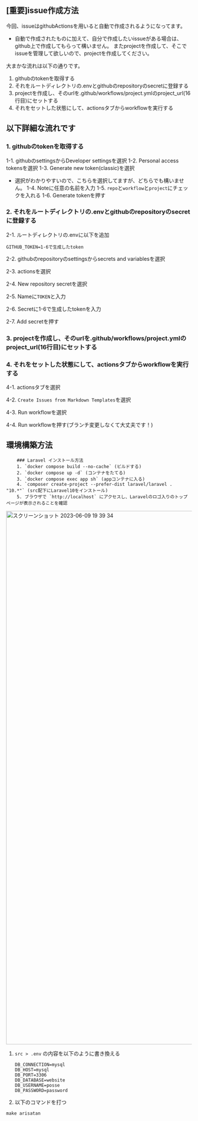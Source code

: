 ## [重要]issue作成方法
今回、issueはgithubActionsを用いると自動で作成されるようになってます。
- 自動で作成されたものに加えて、自分で作成したいissueがある場合は、github上で作成してもらって構いません。
またprojectを作成して、そこでissueを管理して欲しいので、projectを作成してください。

大まかな流れは以下の通りです。
1. githubのtokenを取得する
2. それをルートディレクトリの.envとgithubのrepositoryのsecretに登録する
3. projectを作成し、そのurlを.github/workflows/project.ymlのproject_url(16行目)にセットする
4. それをセットした状態にして、actionsタブからworkflowを実行する

## 以下詳細な流れです
### 1. githubのtokenを取得する
1-1. githubのsettingsからDeveloper settingsを選択
1-2. Personal access tokensを選択
1-3. Generate new token(classic)を選択
- 選択がわかりやすいので、こちらを選択してますが、どちらでも構いません。
1-4. Noteに任意の名前を入力
1-5. ``repo``と``workflow``と``project``にチェックを入れる
1-6. Generate tokenを押す

### 2. それをルートディレクトリの.envとgithubのrepositoryのsecretに登録する
2-1. ルートディレクトリの.envに以下を追加

```
GITHUB_TOKEN=1-6で生成したtoken
```

2-2. githubのrepositoryのsettingsからsecrets and variablesを選択

2-3. actionsを選択

2-4. New repository secretを選択

2-5. Nameに`TOKEN`と入力

2-6. Secretに1-6で生成したtokenを入力

2-7. Add secretを押す

### 3. projectを作成し、そのurlを.github/workflows/project.ymlのproject_url(16行目)にセットする

### 4. それをセットした状態にして、actionsタブからworkflowを実行する
4-1. actionsタブを選択

4-2. `Create Issues from Markdown Templates`を選択

4-3. Run workflowを選択

4-4. Run workflowを押す(ブランチ変更しなくて大丈夫です！)

## 環境構築方法
```
    ### Laravel インストール方法
    1. `docker compose build --no-cache` (ビルドする)
    2. `docker compose up -d` (コンテナをたてる)
    3. `docker compose exec app sh` (appコンテナに入る)
    4. `composer create-project --prefer-dist laravel/laravel . "10.*"` (src配下にLaravel10をインストール)
    5. ブラウザで `http://localhost` にアクセスし、Laravelのロゴ入りのトップページが表示されることを確認
```

<img width="1446" alt="スクリーンショット 2023-06-09 19 39 34" src="https://github.com/posse-ap/template-ph3-website/assets/33271639/69d42fe3-4e3a-4087-91a9-c55640a2671f">

1. `src > .env` の内容を以下のように書き換える
    ```
    DB_CONNECTION=mysql
    DB_HOST=mysql
    DB_PORT=3306
    DB_DATABASE=website
    DB_USERNAME=posse
    DB_PASSWORD=password
    ```
2. 以下のコマンドを打つ
```
make arisatan
```
